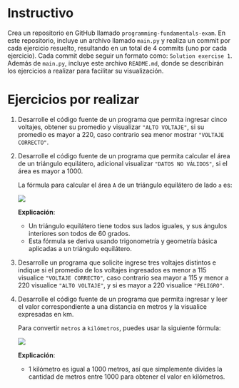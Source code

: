 # Instructivo

Crea un repositorio en GitHub llamado `programming-fundamentals-exam`. En este repositorio, incluye un archivo llamado `main.py` y realiza un commit por cada ejercicio resuelto, resultando en un total de 4 commits (uno por cada ejercicio). Cada commit debe seguir un formato como: `Solution exercise 1`. Además de `main.py`, incluye este archivo `README.md`, donde se describirán los ejercicios a realizar para facilitar su visualización.

# Ejercicios por realizar

1. Desarrolle el código fuente de un programa que permita ingresar cinco voltajes, obtener su promedio y visualizar `"ALTO VOLTAJE"`, si su promedio es mayor a 220, caso contrario sea menor mostrar `"VOLTAJE CORRECTO"`.
   
   
2. Desarrolle el código fuente de un programa que permita calcular el área de un triángulo equilátero, adicional visualizar `"DATOS NO VÁLIDOS"`, si el área es mayor a 1000.

   La fórmula para calcular el área `A` de un triángulo equilátero de lado `a` es:

   ![](https://i.ibb.co/PTy9hV9/image.png)

   **Explicación**:

   - Un triángulo equilátero tiene todos sus lados iguales, y sus ángulos interiores son todos de 60 grados.
   - Esta fórmula se deriva usando trigonometría y geometría básica aplicadas a un triángulo equilátero.

3. Desarrolle un programa que solicite ingrese tres voltajes distintos e indique si el promedio de los voltajes ingresados es menor a 115 visualice `"VOLTAJE CORRECTO"`, caso contrario sea mayor a 115 y menor a 220 visualice `"ALTO VOLTAJE"`, y si es mayor a 220 visualice `"PELIGRO"`. 
   
4. Desarrolle el código fuente de un programa que permita ingresar y leer el valor correspondiente a una distancia en metros y la visualice expresadas en km.

   Para convertir `metros` a `kilómetros`, puedes usar la siguiente fórmula:

   ![](https://i.ibb.co/dGbhkgv/image.png)

   **Explicación**:

   - 1 kilómetro es igual a 1000 metros, así que simplemente divides la cantidad de metros entre 1000 para obtener el valor en kilómetros.
